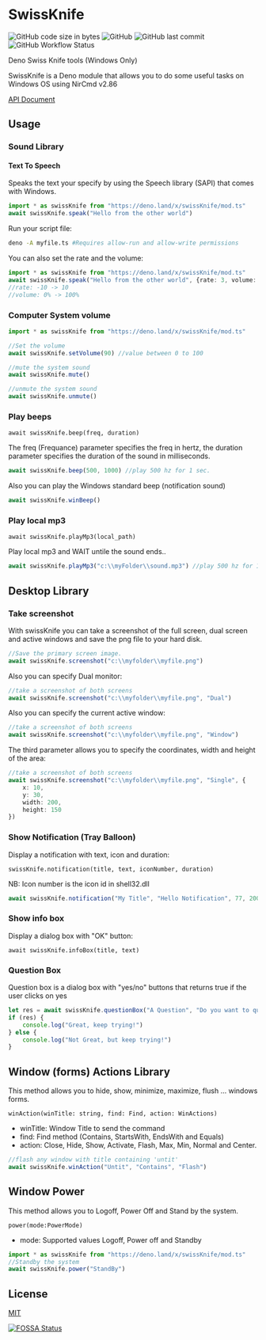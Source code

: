 # SwissKnife
![GitHub code size in bytes](https://img.shields.io/github/languages/code-size/fakoua/swissKnife?style=for-the-badge)
![GitHub](https://img.shields.io/github/license/fakoua/swissKnife?style=for-the-badge)
![GitHub last commit](https://img.shields.io/github/last-commit/fakoua/swissKnife?style=for-the-badge)
![GitHub Workflow Status](https://img.shields.io/github/workflow/status/fakoua/swissKnife/Deno%20CI?style=for-the-badge)


Deno Swiss Knife tools (Windows Only)

SwissKnife is a Deno module that allows you to do some useful tasks on Windows OS using NirCmd v2.86

[API Document](https://doc.deno.land/https/deno.land/x/swissKnife/mod.ts)

## Usage

### Sound Library

#### Text To Speech

Speaks the text your specify by using the Speech library (SAPI) that comes with Windows.

```ts
import * as swissKnife from "https://deno.land/x/swissKnife/mod.ts"
await swissKnife.speak("Hello from the other world")
```

Run your script file:

```bash
deno -A myfile.ts #Requires allow-run and allow-write permissions
```

You can also set the rate and the volume:

```ts
import * as swissKnife from "https://deno.land/x/swissKnife/mod.ts"
await swissKnife.speak("Hello from the other world", {rate: 3, volume: 80})
//rate: -10 -> 10
//volume: 0% -> 100%
```

### Computer System volume

```ts
import * as swissKnife from "https://deno.land/x/swissKnife/mod.ts"

//Set the volume
await swissKnife.setVolume(90) //value between 0 to 100

//mute the system sound
await swissKnife.mute()

//unmute the system sound
await swissKnife.unmute()
```

### Play beeps

`await swissKnife.beep(freq, duration)`

The freq (Frequance) parameter specifies the freq in hertz, the duration parameter specifies the duration of the sound in milliseconds.

```ts
await swissKnife.beep(500, 1000) //play 500 hz for 1 sec.
```

Also you can play the Windows standard beep (notification sound)

```ts
await swissKnife.winBeep()
```

### Play local mp3

`await swissKnife.playMp3(local_path)`

Play local mp3 and WAIT untile the sound ends..

```ts
await swissKnife.playMp3("c:\\myFolder\\sound.mp3") //play 500 hz for 1 sec.
```

## Desktop Library

### Take screenshot

With swissKnife you can take a screenshot of the full screen, dual screen and active windows and save the png file to your hard disk.

```ts
//Save the primary screen image.
await swissKnife.screenshot("c:\\myfolder\\myfile.png")
```

Also you can specify Dual monitor:

```ts
//take a screenshot of both screens
await swissKnife.screenshot("c:\\myfolder\\myfile.png", "Dual")
```

Also you can specify the current active window:

```ts
//take a screenshot of both screens
await swissKnife.screenshot("c:\\myfolder\\myfile.png", "Window")
```

The third parameter allows you to specify the coordinates, width and height of the area:

```ts
//take a screenshot of both screens
await swissKnife.screenshot("c:\\myfolder\\myfile.png", "Single", {
    x: 10,
    y: 30,
    width: 200,
    height: 150
})
```

### Show Notification (Tray Balloon)

Display a notification with text, icon and duration:

`swissKnife.notification(title, text, iconNumber, duration)`

NB: Icon number is the icon id in shell32.dll

```ts
await swissKnife.notification("My Title", "Hello Notification", 77, 2000)
```

### Show info box

Display a dialog box with "OK" button:

`await swissKnife.infoBox(title, text)`

### Question Box

Question box is a dialog box with "yes/no" buttons that returns true if the user clicks on yes

```ts
let res = await swissKnife.questionBox("A Question", "Do you want to quite smoking?")
if (res) {
    console.log("Great, keep trying!")
} else {
    console.log("Not Great, but keep trying!")
}
```

## Window (forms) Actions Library

This method allows you to hide, show, minimize, maximize, flush ... windows forms.

`winAction(winTitle: string, find: Find, action: WinActions)`

- winTitle: Window Title to send the command
- find: Find method (Contains, StartsWith, EndsWith and Equals)
- action: Close, Hide, Show, Activate, Flash, Max, Min, Normal and Center.

```ts
//flash any window with title containing 'untit'
await swissKnife.winAction("Untit", "Contains", "Flash")
```

## Window Power
This method allows you to Logoff, Power Off and Stand by the system.

`power(mode:PowerMode)`

- mode: Supported values Logoff, Power off and Standby

```ts
import * as swissKnife from "https://deno.land/x/swissKnife/mod.ts"
//Standby the system
await swissKnife.power("StandBy")
```

## License

[MIT](LICENSE)


[![FOSSA Status](https://app.fossa.com/api/projects/git%2Bgithub.com%2Ffakoua%2FSwissKnife.svg?type=large)](https://app.fossa.com/projects/git%2Bgithub.com%2Ffakoua%2FSwissKnife?ref=badge_large)
